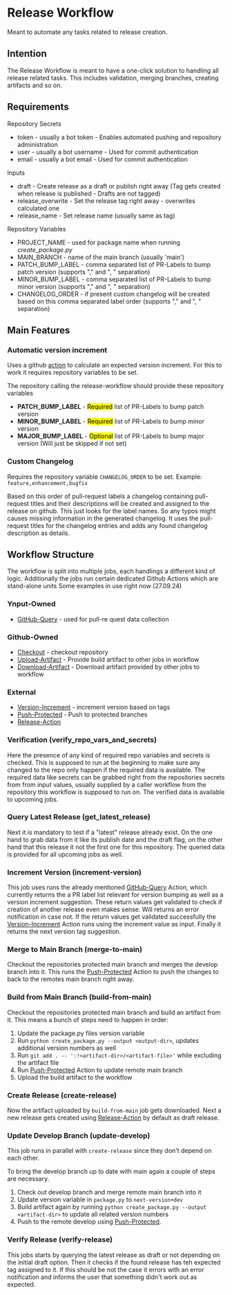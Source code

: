 # Release Workflow

Meant to automate any tasks related to release creation.

## Intention

The Release Workflow is meant to have a one-click solution to handling all release related tasks.
This includes validation, merging branches, creating artifacts and so on.

## Requirements

Repository Secrets

* token - usually a bot token - Enables automated pushing and repository administration
* user - usually a bot username - Used for commit authentication
* email - usually a bot email - Used for commit authentication

Inputs

* draft - Create release as a draft or publish right away (Tag gets created when release is published - Drafts are not tagged)
* release_overwrite - Set the release tag right away - overwrites calculated one
* release_name - Set release name (usually same as tag)

Repository Variables

* PROJECT_NAME - used for package name when running *create_package.py*
* MAIN_BRANCH - name of the main branch (usually 'main')
* PATCH_BUMP_LABEL - comma separated list of PR-Labels to bump patch version (supports "," and ", " separation)
* MINOR_BUMP_LABEL - comma separated list of PR-Labels to bump minor version (supports "," and ", " separation)
* CHANGELOG_ORDER - if present custom changelog will be created based on this comma separated label order (supports "," and ", " separation)

## Main Features

### Automatic version increment

Uses a github [action](https://github.com/ynput/github-query) to calculate an expected version increment.
For this to work it requires repository variables to be set.

The repository calling the release-workflow should provide these repository variables

* **PATCH_BUMP_LABEL** - <mark>Required</mark> list of PR-Labels to bump patch version
* **MINOR_BUMP_LABEL** - <mark>Required</mark> list of PR-Labels to bump minor version
* **MAJOR_BUMP_LABEL** - <mark>Optional</mark> list of PR-Labels to bump major version (Will just be skipped if not set)

### Custom Changelog

Requires the repository variable `CHANGELOG_ORDER` to be set.
Example: `feature,enhancement,bugfix`

Based on this order of pull-request labels a changelog containing pull-request titles and their descriptions will be created and assigned to the release on github.
This just looks for the label names. So any typos might causes missing information in the generated changelog.
It uses the pull-request titles for the changelog entries and adds any found changelog description as details.

## Workflow Structure

The workflow is split into multiple jobs, each handlings a different kind of logic.
Additionally the jobs run certain dedicated Github Actions which are stand-alone units
Some examples in use right now (27.09.24)

### Ynput-Owned

* [GitHub-Query](https://github.com/ynput/github-query) - used for pull-re quest data collection

### Github-Owned

* [Checkout](https://github.com/actions/checkout) - checkout repository
* [Upload-Artifact](https://github.com/actions/upload-artifact) - Provide build artifact to other jobs in workflow
* [Download-Artifact](https://github.com/actions/download-artifact) - Download artifact provided by other jobs to workflow

### External

* [Version-Increment](https://github.com/reecetech/version-increment) - increment version based on tags
* [Push-Protected](https://github.com/casperwa/push-protected) - Push to protected branches
* [Release-Action](https://github.com/ncipollo/release-action)

### Verification (verify_repo_vars_and_secrets)

Here the presence of any kind of required repo variables and secrets is checked.
This is supposed to run at the beginning to make sure any changed to the repo only happen if the required data is available.
The required data like secrets can be grabbed right from the repositories secrets from from input values, usually supplied by a caller workflow from the repository this workflow is supposed to run on.
The verified data is available to upcoming jobs.

### Query Latest Release (get_latest_release)

Next it is mandatory to test if a "latest" release already exist.
On the one hand to grab data from it like its publish date and the draft flag, on the other hand that this release it not the first one for this repository.
The queried data is provided for all upcoming jobs as well.

### Increment Version (increment-version)

This job uses runs the already mentioned [GitHub-Query](https://github.com/ynput/github-query) Action, which currently returns the a PR label list relevant for version bumping as well as a version increment suggestion.
These return values get validated to check if creation of another release even makes sense. Will returns an error notification in case not.
If the return values get validated successfully the [Version-Increment](https://github.com/reecetech/version-increment) Action runs using the increment value as input.
Finally it returns the next version tag suggestion.

### Merge to Main Branch (merge-to-main)

Checkout the repositories protected main branch and merges the develop branch into it.
This runs the [Push-Protected](https://github.com/casperwa/push-protected) Action to push the changes to back to the remotes main branch right away.

### Build from Main Branch (build-from-main)

Checkout the repositories protected main branch and build an artifact from it.
This means a bunch of steps need to happen in order:

1. Update the package.py files version variable
1. Run `python create_package.py --output <output-dir>`, updates additional version numbers as well
1. Run `git add . -- ':!<artifact-dir>/<artifact-file>'` while excluding the artifact file
1. Run [Push-Protected](https://github.com/casperwa/push-protected) Action to update remote main branch
1. Upload the build artifact to the workflow

### Create Release (create-release)

Now the artifact uploaded by `build-from-main` job gets downloaded.
Next a new release gets created using [Release-Action](https://github.com/ncipollo/release-action) by default as draft release.

### Update Develop Branch (update-develop)

This job runs in parallel with `create-release` since they don't depend on each other.

To bring the develop branch up to date with main again a couple of steps are necessary.

1. Check out develop branch and merge remote main branch into it
1. Update version variable in `package.py` to `next-version+dev`
1. Build artifact again by running `python create_package.py --output <artifact-dir>` to update all related version numbers
1. Push to the remote develop using [Push-Protected](https://github.com/casperwa/push-protected).

### Verify Release (verify-release)

This jobs starts by querying the latest release as draft or not depending on the initial draft option.
Then it checks if the found release has teh expected tag assigned to it.
If this should be not the case it errors with an error notification and informs the user that something didn't work out as expected.
